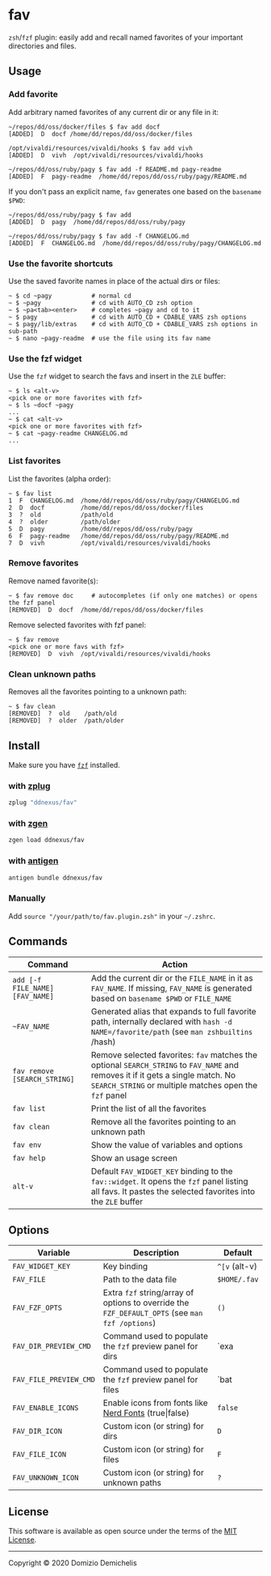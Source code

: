 # fav

`zsh`/`fzf` plugin: easily add and recall named favorites of your important directories and files.

## Usage

### Add favorite

Add arbitrary named favorites of any current dir or any file in it:

```
~/repos/dd/oss/docker/files $ fav add docf
[ADDED]  D  docf /home/dd/repos/dd/oss/docker/files

/opt/vivaldi/resources/vivaldi/hooks $ fav add vivh
[ADDED]  D  vivh  /opt/vivaldi/resources/vivaldi/hooks

~/repos/dd/oss/ruby/pagy $ fav add -f README.md pagy-readme
[ADDED]  F  pagy-readme  /home/dd/repos/dd/oss/ruby/pagy/README.md
```

If you don't pass an explicit name, `fav` generates one based on the `basename $PWD`:

```
~/repos/dd/oss/ruby/pagy $ fav add
[ADDED]  D  pagy  /home/dd/repos/dd/oss/ruby/pagy

~/repos/dd/oss/ruby/pagy $ fav add -f CHANGELOG.md
[ADDED]  F  CHANGELOG.md  /home/dd/repos/dd/oss/ruby/pagy/CHANGELOG.md

```

### Use the favorite shortcuts

Use the saved favorite names in place of the actual dirs or files:

```
~ $ cd ~pagy           # normal cd
~ $ ~pagy              # cd with AUTO_CD zsh option
~ $ ~pa<tab><enter>    # completes ~pagy and cd to it
~ $ pagy               # cd with AUTO_CD + CDABLE_VARS zsh options
~ $ pagy/lib/extras    # cd with AUTO_CD + CDABLE_VARS zsh options in sub-path
~ $ nano ~pagy-readme  # use the file using its fav name
```

### Use the fzf widget

Use the `fzf` widget to search the favs and insert in the `ZLE` buffer:

```
~ $ ls <alt-v>
<pick one or more favorites with fzf>
~ $ ls ~docf ~pagy
...
~ $ cat <alt-v>
<pick one or more favorites with fzf>
~ $ cat ~pagy-readme CHANGELOG.md
...
```

### List favorites

List the favorites (alpha order):

```
~ $ fav list
1  F  CHANGELOG.md  /home/dd/repos/dd/oss/ruby/pagy/CHANGELOG.md
2  D  docf          /home/dd/repos/dd/oss/docker/files
3  ?  old           /path/old
4  ?  older         /path/older
5  D  pagy          /home/dd/repos/dd/oss/ruby/pagy
6  F  pagy-readme   /home/dd/repos/dd/oss/ruby/pagy/README.md
7  D  vivh          /opt/vivaldi/resources/vivaldi/hooks
```

### Remove favorites

Remove named favorite(s):

```
~ $ fav remove doc     # autocompletes (if only one matches) or opens the fzf panel
[REMOVED]  D  docf  /home/dd/repos/dd/oss/docker/files
```

Remove selected favorites with fzf panel:

```
~ $ fav remove
<pick one or more favs with fzf>
[REMOVED]  D  vivh  /opt/vivaldi/resources/vivaldi/hooks
```

### Clean unknown paths

Removes all the favorites pointing to a unknown path:

```
~ $ fav clean
[REMOVED]  ?  old    /path/old
[REMOVED]  ?  older  /path/older
```

## Install

Make sure you have [`fzf`](https://github.com/junegunn/fzf) installed.

### with [zplug](https://github.com/zplug/zplug)

``` zsh
zplug "ddnexus/fav"
```

### with [zgen](https://github.com/tarjoilija/zgen)

``` zsh
zgen load ddnexus/fav
```

### with [antigen](https//github.com/zsh-users/antigen)

``` zsh
antigen bundle ddnexus/fav
```

### Manually

Add `source "/your/path/to/fav.plugin.zsh"` in your `~/.zshrc`.

## Commands

| Command                         | Action                                                                                                                                                                                    |
| ------------------------------- | ----------------------------------------------------------------------------------------------------------------------------------------------------------------------------------------- |
| `add [-f FILE_NAME] [FAV_NAME]` | Add the current dir or the `FILE_NAME` in it as `FAV_NAME`. If missing, `FAV_NAME` is generated based on `basename $PWD` or `FILE_NAME`                                                   |
| `~FAV_NAME`                     | Generated alias that expands to full favorite path, internally declared with `hash -d NAME=/favorite/path` (see `man zshbuiltins` /hash)                                                  |
| `fav remove [SEARCH_STRING]`    | Remove selected favorites: `fav` matches the optional `SEARCH_STRING` to `FAV_NAME` and removes it if it gets a single match. No `SEARCH_STRING` or multiple matches open the `fzf` panel |
| `fav list`                      | Print the list of all the favorites                                                                                                                                                       |
| `fav clean`                     | Remove all the favorites pointing to an unknown path                                                                                                                                      |
| `fav env`                       | Show the value of variables and options                                                                                                                                                          |
| `fav help`                      | Show an usage screen                                                                                                                                                                      |
| `alt-v`                         | Default `FAV_WIDGET_KEY` binding to the `fav::widget`. It opens the `fzf` panel listing all favs. It pastes the selected favorites into the `ZLE` buffer                                  |

## Options

| Variable               | Description                                                                                     | Default             |
| ---------------------- | ----------------------------------------------------------------------------------------------- | ------------------- |
| `FAV_WIDGET_KEY`       | Key binding                                                                                     | `^[v` (alt-v)       |
| `FAV_FILE`             | Path to the data file                                                                           | `$HOME/.fav`        |
| `FAV_FZF_OPTS`         | Extra `fzf` string/array of options to override the `FZF_DEFAULT_OPTS` (see `man fzf /options`) | `()`                |
| `FAV_DIR_PREVIEW_CMD`  | Command used to populate the `fzf` preview panel for dirs                                       | `exa | ls`          |
| `FAV_FILE_PREVIEW_CMD` | Command used to populate the `fzf` preview panel for files                                      | `bat | less | more` |
| `FAV_ENABLE_ICONS`     | Enable icons from fonts like [Nerd Fonts](https://www.nerdfonts.com) (true\|false)              | `false`             |
| `FAV_DIR_ICON`         | Custom icon (or string) for dirs                                                                | `D`                 |
| `FAV_FILE_ICON`        | Custom icon (or string) for files                                                               | `F`                 |
| `FAV_UNKNOWN_ICON`     | Custom icon (or string) for unknown paths                                                       | `?`                 |

## License

This software is available as open source under the terms of the [MIT License](https://opensource.org/licenses/MIT).

---

Copyright &copy; 2020 Domizio Demichelis
